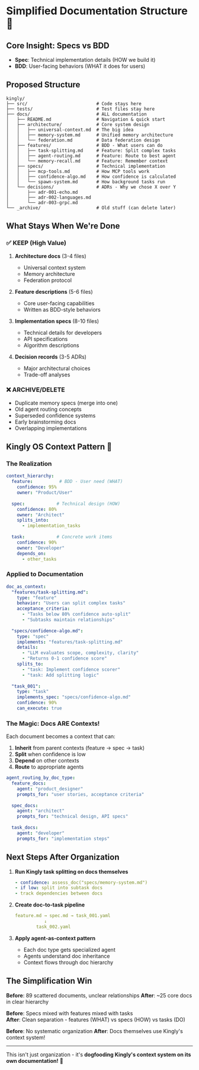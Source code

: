# Simplified Documentation Structure 🎯

## Core Insight: Specs vs BDD

- **Spec**: Technical implementation details (HOW we build it)
- **BDD**: User-facing behaviors (WHAT it does for users)

## Proposed Structure

```
kingly/
├── src/                          # Code stays here
├── tests/                        # Test files stay here
├── docs/                         # ALL documentation
│   ├── README.md                 # Navigation & quick start
│   ├── architecture/             # Core system design
│   │   ├── universal-context.md  # The big idea
│   │   ├── memory-system.md      # Unified memory architecture
│   │   └── federation.md         # Data federation design
│   ├── features/                 # BDD - What users can do
│   │   ├── task-splitting.md     # Feature: Split complex tasks
│   │   ├── agent-routing.md      # Feature: Route to best agent
│   │   └── memory-recall.md      # Feature: Remember context
│   ├── specs/                    # Technical implementation
│   │   ├── mcp-tools.md          # How MCP tools work
│   │   ├── confidence-algo.md    # How confidence is calculated
│   │   └── spawn-system.md       # How background tasks run
│   └── decisions/                # ADRs - Why we chose X over Y
│       ├── adr-001-echo.md
│       ├── adr-002-languages.md
│       └── adr-003-grpc.md
└── _archive/                     # Old stuff (can delete later)
```

## What Stays When We're Done

### ✅ KEEP (High Value)
1. **Architecture docs** (3-4 files)
   - Universal context system
   - Memory architecture 
   - Federation protocol

2. **Feature descriptions** (5-6 files)
   - Core user-facing capabilities
   - Written as BDD-style behaviors

3. **Implementation specs** (8-10 files)
   - Technical details for developers
   - API specifications
   - Algorithm descriptions

4. **Decision records** (3-5 ADRs)
   - Major architectural choices
   - Trade-off analyses

### ❌ ARCHIVE/DELETE
- Duplicate memory specs (merge into one)
- Old agent routing concepts 
- Superseded confidence systems
- Early brainstorming docs
- Overlapping implementations

## Kingly OS Context Pattern 🧠

### The Realization
```yaml
context_hierarchy:
  feature:          # BDD - User need (WHAT)
    confidence: 95%
    owner: "Product/User"
    
  spec:            # Technical design (HOW) 
    confidence: 80%
    owner: "Architect"
    splits_into:
      - implementation_tasks
    
  task:            # Concrete work items
    confidence: 90%
    owner: "Developer"
    depends_on:
      - other_tasks
```

### Applied to Documentation
```yaml
doc_as_context:
  "features/task-splitting.md":
    type: "feature"
    behavior: "Users can split complex tasks"
    acceptance_criteria:
      - "Tasks below 80% confidence auto-split"
      - "Subtasks maintain relationships"
    
  "specs/confidence-algo.md":
    type: "spec"
    implements: "features/task-splitting.md"
    details:
      - "LLM evaluates scope, complexity, clarity"
      - "Returns 0-1 confidence score"
    splits_to:
      - "task: Implement confidence scorer"
      - "task: Add splitting logic"
      
  "task_001":
    type: "task"
    implements_spec: "specs/confidence-algo.md"
    confidence: 90%
    can_execute: true
```

### The Magic: Docs ARE Contexts!

Each document becomes a context that can:
1. **Inherit** from parent contexts (feature → spec → task)
2. **Split** when confidence is low
3. **Depend** on other contexts
4. **Route** to appropriate agents

```yaml
agent_routing_by_doc_type:
  feature_docs:
    agent: "product_designer"
    prompts_for: "user stories, acceptance criteria"
    
  spec_docs:
    agent: "architect" 
    prompts_for: "technical design, API specs"
    
  task_docs:
    agent: "developer"
    prompts_for: "implementation steps"
```

## Next Steps After Organization

1. **Run Kingly task splitting on docs themselves**
   ```yaml
   - confidence: assess_doc("specs/memory-system.md")
   - if low: split into subtask docs
   - track dependencies between docs
   ```

2. **Create doc-to-task pipeline**
   ```yaml
   feature.md → spec.md → task_001.yaml
              ↓
           task_002.yaml
   ```

3. **Apply agent-as-context pattern**
   - Each doc type gets specialized agent
   - Agents understand doc inheritance
   - Context flows through doc hierarchy

## The Simplification Win

**Before**: 89 scattered documents, unclear relationships
**After**: ~25 core docs in clear hierarchy

**Before**: Specs mixed with features mixed with tasks  
**After**: Clean separation - features (WHAT) vs specs (HOW) vs tasks (DO)

**Before**: No systematic organization
**After**: Docs themselves use Kingly's context system!

---

This isn't just organization - it's **dogfooding Kingly's context system on its own documentation!** 🚀